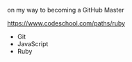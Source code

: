 on my way to becoming a GitHub Master

https://www.codeschool.com/paths/ruby

* Git
* JavaScript
* Ruby

